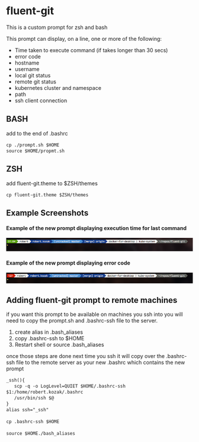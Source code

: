 # fluent-git

This is a custom prompt for zsh and bash

This prompt can display, on a line, one or more of the following:

* Time taken to execute command (if takes longer than 30 secs)
* error code
* hostname
* username
* local git status
* remote git status
* kubernetes cluster and namespace
* path
* ssh client connection


## BASH
add to the end of .bashrc

    cp ./prompt.sh $HOME
    source $HOME/propmt.sh

## ZSH
add fluent-git.theme to $ZSH/themes
    
    cp fluent-git.theme $ZSH/themes


## Example Screenshots


#### Example of the new prompt displaying execution time for last command

![Prompt with timer](full.png?raw=true)

#### Example of the new prompt displaying error code

![Example with error](error.png?raw=true)



## Adding fluent-git prompt to remote machines

if you want this prompt to be available on machines you ssh into you will need to copy the prompt.sh and .bashrc-ssh file to the server.

1. create alias in .bash_aliases
2. copy .bashrc-ssh to $HOME
3. Restart shell or source .bash_aliases

once those steps are done next time you ssh it will copy over the .bashrc-ssh file to the remote server as your new .bashrc which contains the new prompt



    _ssh(){
       scp -q -o LogLevel=QUIET $HOME/.bashrc-ssh $1:/home/robert.kozak/.bashrc
       /usr/bin/ssh $@
    }
    alias ssh="_ssh"

    cp .bashrc-ssh $HOME

    source $HOME./bash_aliases
